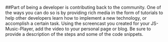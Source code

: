 ##Part of being a developer is contributing back to the community. One of the ways you can do so is by providing rich media in the form of tutorials to help other developers learn how to implement a new technology, or accomplish a certain task. Using the screencast you created for your JS-Music-Player, add the video to your personal page or blog. Be sure to provide a description of the steps and some of the code snippets.

 

